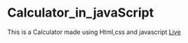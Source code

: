 # Calculator_in_javaScript
This is a Calculator made using Html,css and javascript
<a href="https://apunkaproject.github.io/Calculator_in_javaScript/" > Live </a>
